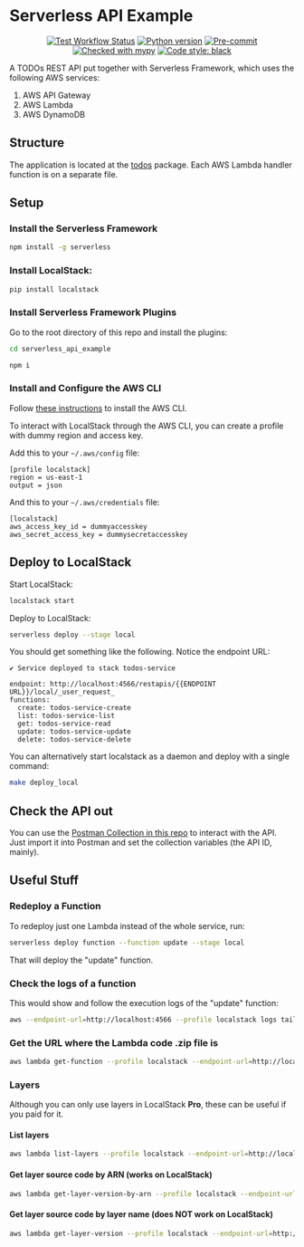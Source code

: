 # Serverless API Example

<p align="center">
    <a href="https://github.com/application-creators/create_app/actions"><img alt="Test Workflow Status" src="https://github.com/gabrielbazan/serverless_api_example/workflows/Test/badge.svg"></a>
    <!-- <a href="https://coveralls.io/github/application-creators/create_app?branch=main"><img alt="Coverage Status" src="https://coveralls.io/repos/github/application-creators/create_app/badge.svg?branch=main"></a> -->
    <a href="https://www.python.org"><img alt="Python version" src="https://img.shields.io/badge/Python-3.8-3776AB.svg?style=flat&logo=python&logoColor=white"></a>
    <a href="https://github.com/pre-commit/pre-commit"><img alt="Pre-commit" src="https://img.shields.io/badge/pre--commit-enabled-brightgreen?logo=pre-commit&logoColor=white"></a>
    <a href="http://mypy-lang.org/"><img alt="Checked with mypy" src="http://www.mypy-lang.org/static/mypy_badge.svg"></a>
    <a href="https://github.com/psf/black"><img alt="Code style: black" src="https://img.shields.io/badge/code%20style-black-000000.svg"></a>
</p>


A TODOs REST API put together with Serverless Framework, which uses the following AWS services:
 1. AWS API Gateway
 2. AWS Lambda
 3. AWS DynamoDB


## Structure

The application is located at the [todos](/todos) package. Each AWS Lambda handler function is on a separate file.


## Setup

### Install the Serverless Framework
```bash
npm install -g serverless
```

### Install LocalStack:
```bash
pip install localstack
```

### Install Serverless Framework Plugins

Go to the root directory of this repo and install the plugins:
```bash
cd serverless_api_example

npm i
```

### Install and Configure the AWS CLI

Follow [these instructions](https://docs.aws.amazon.com/cli/latest/userguide/getting-started-install.html) to install the AWS CLI.

To interact with LocalStack through the AWS CLI, you can create a profile with dummy region and access key.

Add this to your `~/.aws/config` file:
```
[profile localstack]
region = us-east-1
output = json
```

And this to your `~/.aws/credentials` file:
```
[localstack]
aws_access_key_id = dummyaccesskey
aws_secret_access_key = dummysecretaccesskey
```

## Deploy to LocalStack

Start LocalStack:
```bash
localstack start
```

Deploy to LocalStack:
```bash
serverless deploy --stage local
```

You should get something like the following. Notice the endpoint URL:
```
✔ Service deployed to stack todos-service

endpoint: http://localhost:4566/restapis/{{ENDPOINT URL}}/local/_user_request_
functions:
  create: todos-service-create
  list: todos-service-list
  get: todos-service-read
  update: todos-service-update
  delete: todos-service-delete
```

You can alternatively start localstack as a daemon and deploy with a single command:
```bash
make deploy_local
```


## Check the API out

You can use the [Postman Collection in this repo](/postman_collection.json) to interact with the API.
Just import it into Postman and set the collection variables (the API ID, mainly).


## Useful Stuff

### Redeploy a Function

To redeploy just one Lambda instead of the whole service, run:
```bash
serverless deploy function --function update --stage local
```

That will deploy the "update" function.


### Check the logs of a function

This would show and follow the execution logs of the "update" function:
```bash
aws --endpoint-url=http://localhost:4566 --profile localstack logs tail /aws/lambda/todos-service-local-update --follow
```


### Get the URL where the Lambda code .zip file is

```bash
aws lambda get-function --profile localstack --endpoint-url=http://localhost:4566 --function-name todos-service-local-list --query 'Code.Location'
```


### Layers

Although you can only use layers in LocalStack **Pro**, these can be useful if you paid for it.

#### List layers
```bash
aws lambda list-layers --profile localstack --endpoint-url=http://localhost:4566 --query Content.Location --output text
```

#### Get layer source code by ARN (works on LocalStack)
```bash
aws lambda get-layer-version-by-arn --profile localstack --endpoint-url=http://localhost:4566 --arn arn:aws:lambda:us-east-1:000000000000:layer:todos-service-local-python-requirements:1 --query Content.Location --output text
```

#### Get layer source code by layer name (does NOT work on LocalStack)
```bash
aws lambda get-layer-version --profile localstack --endpoint-url=http://localhost:4566 --layer-name pythonRequirements --version-number 1 --query Content.Location --output text
```
